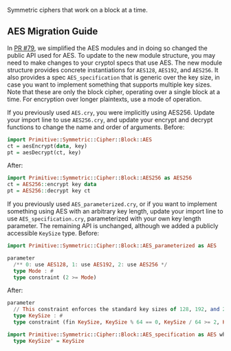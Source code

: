 Symmetric ciphers that work on a block at a time.

## AES Migration Guide
In [PR #79](https://github.com/GaloisInc/cryptol-specs/pull/79), we simplified the AES modules and in doing so changed the public API used for AES.
To update to the new module structure, you may need to make changes to your cryptol specs that use AES.
The new module structure provides concrete instantiations for `AES128`, `AES192`, and `AES256`.
It also provides a spec `AES_specification` that is generic over the key size, in case you want to implement something that supports multiple key sizes.
Note that these are only the block cipher, operating over a single block at a time.
For encryption over longer plaintexts, use a mode of operation.

If you previously used `AES.cry`, you were implicitly using AES256. Update your import line to use `AES256.cry`, and update your encrypt and decrypt functions to change the name and order of arguments.
Before:
```haskell
import Primitive::Symmetric::Cipher::Block::AES
ct = aesEncrypt(data, key)
pt = aesDecrypt(ct, key)
```
After:
```haskell
import Primitive::Symmetric::Cipher::Block::AES256 as AES256
ct = AES256::encrypt key data
pt = AES256::decrypt key ct
```

If you previously used `AES_parameterized.cry`, or if you want to implement something using AES with an arbitrary key length, update your import line to use `AES_specification.cry`, parameterized
with your own key length parameter. The remaining API is unchanged, although we added a publicly accessible `KeySize` type.
Before:
```haskell
import Primitive::Symmetric::Cipher::Block::AES_parameterized as AES

parameter
  /** 0: use AES128, 1: use AES192, 2: use AES256 */
  type Mode : #
  type constraint (2 >= Mode)
```
After:
```haskell
parameter
  // This constraint enforces the standard key sizes of 128, 192, and 256 bits.
  type KeySize : #
  type constraint (fin KeySize, KeySize % 64 == 0, KeySize / 64 >= 2, KeySize / 64 <= 4)

import Primitive::Symmetric::Cipher::Block::AES_specification as AES where
  type KeySize' = KeySize
```